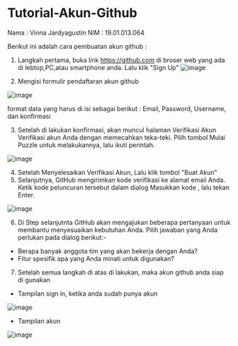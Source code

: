 # Tutorial-Akun-Github
Nama : Vinna Jardyagustin
NIM : 19.01.013.064

Berikut ini adalah cara pembuatan akun github :
1. Langkah pertama, buka link https://github.com di broser web yang ada di lebtop,PC,atau smartphone anda. Lalu klik "Sign Up"
![image](https://user-images.githubusercontent.com/105411972/194687537-5fa295a0-c03d-4a1c-b226-750ed95ccafc.png)

2. Mengisi formulir pendaftaran akun github

  ![image](https://user-images.githubusercontent.com/105411972/194689249-2f7b5b1f-6601-4de1-9848-282c5791fc91.png)

format data yang harus di isi sebagai berikut :
Email, Password, Username, dan konfirmasi

3. Setelah di lakukan konfirmasi, akan muncul halaman Verifikasi Akun
Verifikasi akun Anda dengan memecahkan teka-teki. Pilih tombol Mulai Puzzle untuk melakukannya, lalu ikuti perintah.

  ![image](https://user-images.githubusercontent.com/105411972/194689167-69415183-9952-4c20-9d1d-c624cc35ea82.png)

4. Setelah Menyelesaikan Verifikasi Akun, Lalu klik tombol "Buat Akun"
5. Selanjutnya, GitHub mengirimkan kode verifikasi ke alamat email Anda. Ketik kode peluncuran tersebut dalam dialog Masukkan kode , lalu tekan Enter.

![image](https://user-images.githubusercontent.com/105411972/194689046-322a13a7-0556-428e-af10-05e6602fdcd8.png)

6. Di Step selanjutnta GitHub akan mengajukan beberapa pertanyaan untuk membantu menyesuaikan kebutuhan Anda. Pilih jawaban yang Anda perlukan pada dialog berikut:-
- Berapa banyak anggota tim yang akan bekerja dengan Anda?
- Fitur spesifik apa yang Anda minati untuk digunakan?

7. Setelah semua langkah di atas di lakukan, maka akun github anda siap di gunakan 
- Tampilan sign in, ketika anda sudah punya akun

![image](https://user-images.githubusercontent.com/105411972/194689848-45739093-5f50-4683-a01a-15e859d93265.png)

- Tampilan akun 

![image](https://user-images.githubusercontent.com/105411972/194690242-2d52bbbf-5cba-40c2-9138-591669353e2a.png)


